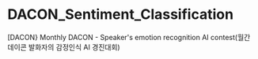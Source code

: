 # DACON_Sentiment_Classification
[DACON} Monthly DACON - Speaker's emotion recognition AI contest(월간 데이콘 발화자의 감정인식 AI 경진대회)
